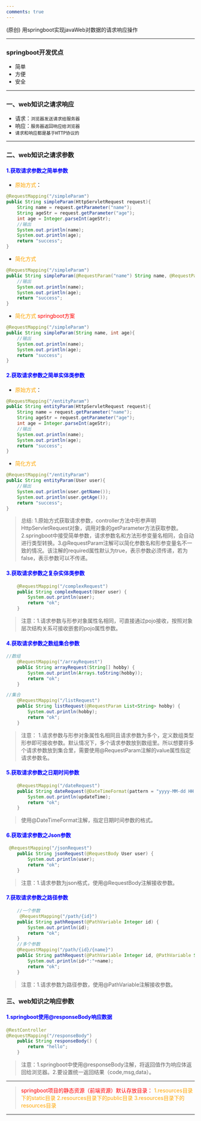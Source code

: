 ```yaml
---
comments: true
---
```

(原创) 用springboot实现javaWeb对数据的请求响应操作
***
### springboot开发优点
- 简单
- 方便
- 安全
***
### 一、web知识之请求响应
- 请求：``浏览器发送请求给服务器``
- 响应：``服务器返回响应给浏览器``
- ``请求和响应都是基于HTTP协议的``
***
### 二、web知识之请求参数

#### <span style='color:blue'>1.获取请求参数之简单参数</span>
- <span style='color:orange'>原始方式</span>：
```java
@RequestMapping("/simpleParam")
public String simpleParam(HttpServletRequest request){
    String name = request.getParameter("name");
    String ageStr = request.getParameter("age");
    int age = Integer.parseInt(ageStr);
    //输出
    System.out.println(name);
    System.out.println(age);
    return "success";
}
```
- <span style='color:orange'>简化方式</span>
```java
@RequestMapping("/simpleParam")
public String simpleParam(@RequestParam("name") String name, @RequestParam("age") int age){
    //输出
    System.out.println(name);
    System.out.println(age);
    return "success";
}
```
- <span style='color:orange'>简化方式 <span style='color:red'>springboot方案</span></span>
```java
@RequestMapping("/simpleParam")
public String simpleParam(String name, int age){
    //输出
    System.out.println(name);
    System.out.println(age);
    return "success";
}
```
#### <span style='color:blue'>2.获取请求参数之简单实体类参数</span>
- <span style='color:orange'>原始方式</span>：
```java
@RequestMapping("/entityParam")
public String entityParam(HttpServletRequest request){
    String name = request.getParameter("name");
    String ageStr = request.getParameter("age");
    int age = Integer.parseInt(ageStr);
    //输出
    System.out.println(name);
    System.out.println(age);
    return "success";
}
```
- <span style='color:orange'>简化方式</span>
```java
@RequestMapping("/entityParam")
public String entityParam(User user){
    //输出
    System.out.println(user.getName());
    System.out.println(user.getAge());
    return "success";
}
```
> 总结: 1.原始方式获取请求参数，controller方法中形参声明HttpServletRequest对象，调用对象的getParameter方法获取参数。2.springboot中接受简单参数，请求参数名和方法形参变量名相同，会自动进行类型转换。3.@RequestParam注解可以简化参数名和形参变量名不一致的情况。该注解的required属性默认为true，表示参数必须传递，若为false，表示参数可以不传递。

#### <span style='color:blue'>3.获取请求参数之复杂实体类参数</span>
```java
    @RequestMapping("/complexRequest")
    public String complexRequest(User user) {
        System.out.println(user);
        return "ok";
    }
```
> 注意：1.请求参数与形参对象属性名相同，可直接通过pojo接收，按照对象层次结构关系可接收嵌套的pojo属性参数。

#### <span style='color:blue'>4.获取请求参数之数组集合参数</span>
```java
//数组
    @RequestMapping("/arrayRequest")
    public String arrayRequest(String[] hobby) {
        System.out.println(Arrays.toString(hobby));
        return "ok";
    }

//集合
    @RequestMapping("/listRequest")
    public String listRequest(@RequestParam List<String> hobby) {
        System.out.println(hobby);
        return "ok";
    }
```
> 注意： 1.请求参数与形参对象属性名相同且请求参数为多个，定义数组类型形参即可接收参数。默认情况下，多个请求参数放到数组里。所以想要将多个请求参数放到集合里，需要使用@RequestParam注解的value属性指定请求参数名。

#### <span style='color:blue'>5.获取请求参数之日期时间参数</span>
```java
    @RequestMapping("/dateRequest")
    public String dateRequest(@DateTimeFormat(pattern = "yyyy-MM-dd HH:mm:ss") LocalDateTime updateTime) {
        System.out.println(updateTime);
        return "ok";
    }
```
> 使用@DateTimeFormat注解，指定日期时间参数的格式。

#### <span style='color:blue'>6.获取请求参数之Json参数</span>
```java
 @RequestMapping("/jsonRequest")
    public String jsonRequest(@RequestBody User user) {
        System.out.println(user);
        return "ok";
    }
```
> 注意：1.请求参数为json格式，使用@RequestBody注解接收参数。

#### <span style='color:blue'>7.获取请求参数之路径参数</span>
```java
    //一个参数
     @RequestMapping("/path/{id}")
    public String pathRequest(@PathVariable Integer id) {
        System.out.println(id);
        return "ok";
    }
    //多个参数
    @RequestMapping("/path/{id}/{name}")
    public String pathRequest(@PathVariable Integer id, @PathVariable String name) {
        System.out.println(id+":"+name);
        return "ok";
    }
```
> 注意：1.请求参数为路径参数，使用@PathVariable注解接收参数。

### 三、web知识之响应参数
#### <span style='color:blue'>1.springboot使用@responseBody响应数据</span>
```java
@RestController
@RequestMapping("/responseBody")
    public String responseBody() {
        return "hello";
    }
```
> 注意：1.springboot中使用@responseBody注解，将返回值作为响应体返回给浏览器。2.要设置统一返回结果（code,msg,data）。
***
> <span style='color:red'>springboot项目的静态资源（前端资源）默认存放目录：</span>
> <span style='color:orange'>1.resources目录下的static目录</span>
> <span style='color:orange'>2.resources目录下的public目录</span>
> <span style='color:orange'>3.resources目录下的resources目录</span>
***






